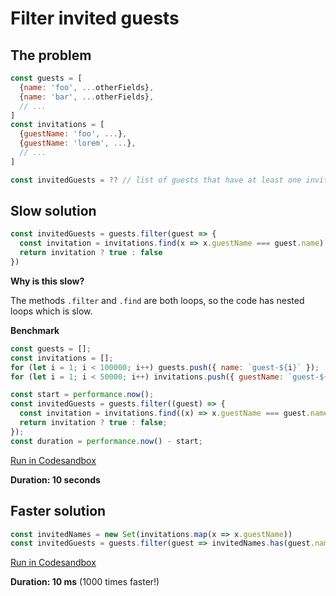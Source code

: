 # Filter invited guests

## The problem

```js
const guests = [
  {name: 'foo', ...otherFields},
  {name: 'bar', ...otherFields},
  // ...
]
const invitations = [
  {guestName: 'foo', ...},
  {guestName: 'lorem', ...},
  // ...
]

const invitedGuests = ?? // list of guests that have at least one invitation with their name
```

## Slow solution

```js
const invitedGuests = guests.filter(guest => {
  const invitation = invitations.find(x => x.guestName === guest.name)
  return invitation ? true : false
})
```

**Why is this slow?**

The methods `.filter` and `.find` are both loops, so the code has nested loops which is slow.

**Benchmark**

```js
const guests = [];
const invitations = [];
for (let i = 1; i < 100000; i++) guests.push({ name: `guest-${i}` });
for (let i = 1; i < 50000; i++) invitations.push({ guestName: `guest-${i * 2}` });

const start = performance.now();
const invitedGuests = guests.filter((guest) => {
  const invitation = invitations.find((x) => x.guestName === guest.name);
  return invitation ? true : false;
});
const duration = performance.now() - start;
```

[Run in Codesandbox](https://codesandbox.io/p/sandbox/filter-invited-guests-slow-xhrx7x?file=%2Fsrc%2Findex.mjs%3A7%2C5-18%2C48)

**Duration: 10 seconds**

## Faster solution

```js
const invitedNames = new Set(invitations.map(x => x.guestName))
const invitedGuests = guests.filter(guest => invitedNames.has(guest.name))
```

[Run in Codesandbox](https://codesandbox.io/p/sandbox/filter-invited-guests-fast-rck7zr?file=%2Fsrc%2Findex.mjs%3A4%2C38)

**Duration: 10 ms** (1000 times faster!)


